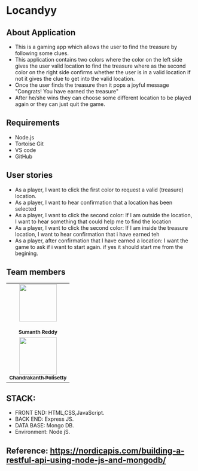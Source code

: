 # Locandyy

## About Application
* This is a gaming app which allows the user to find the treasure by following some clues.
* This application contains two colors where the color on the left side gives the user valid location to find the treasure where as the second color on the right side confirms whether the user is in a valid location if not it gives the clue to get into the valid location.
* Once the user finds the treasure then it pops a joyful message "Congrats! You have earned the treasure"
* After he/she wins they can choose some different location to be played again or they can just quit  the game.

## Requirements
* Node.js
* Tortoise Git
* VS code
* GitHub

## User stories
* As a player, I want to click the first color to request a valid (treasure) location.
* As a player, I want to hear confirmation that a location has been selected 
* As a player, I want to click the second color: If I am outside the location, I want to hear something that could help me to find the location 
* As a player, I want to click the second color: If I am inside the treasure location, I want to hear confirmation that i have earned teh 
* As a player, after confirmation that I have earned a location: I want the game to ask if i want to start again. if yes it should start me from the begining.

## Team members
<table>
  <tr>
    <td align="center"><a href="https://github.com/sumanthreddy1233"><img src="https://avatars.githubusercontent.com/u/60023332?s=460&u=276e2972686007fe8fb19592ff5c17b1187120cd&v=4" width="100px;" alt=""/><br /><br><sub><b>Sumanth Reddy</b></sub></a><br /><a href="https://github.com/sumanthreddy1233" title="Code"></a></td>
    <tr> <td align="center"><a href="https://github.com/Chandupolisetty"><img src="https://avatars.githubusercontent.com/u/60024350?s=460&u=cb542468bdf10c650a7e11753b4a31da8f2aeaa9&v=4" width="100px;" alt=""/><br /><sub><b>Chandrakanth Polisetty</b></sub></a><br /><a href="https://github.com/Chandupolisetty" title="Code"></a></td>
</table>

## STACK:
* FRONT END: HTML,CSS,JavaScript.
* BACK END: Express JS.
* DATA BASE: Mongo DB.
* Environment: Node jS.

## Reference: https://nordicapis.com/building-a-restful-api-using-node-js-and-mongodb/
